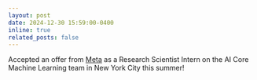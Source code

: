 ```yaml
---
layout: post
date: 2024-12-30 15:59:00-0400
inline: true
related_posts: false
---
```


Accepted an offer from <a href="https://www.meta.com">Meta</a> as a Research Scientist Intern on the AI Core Machine Learning team in New York City this summer!
